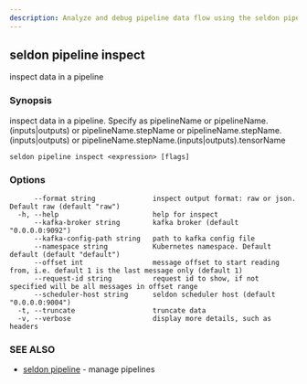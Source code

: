 ```yaml
---
description: Analyze and debug pipeline data flow using the seldon pipeline inspect CLI command. This command allows you to examine pipeline inputs, outputs, and intermediate step data, with support for Kafka message inspection, request tracking, and detailed data visualization in Seldon Core.
---
```


## seldon pipeline inspect

inspect data in a pipeline

### Synopsis

inspect data in a pipeline. Specify as pipelineName or pipelineName.(inputs|outputs) or pipelineName.stepName or pipelineName.stepName.(inputs|outputs) or pipelineName.stepName.(inputs|outputs).tensorName

```
seldon pipeline inspect <expression> [flags]
```

### Options

```
      --format string              inspect output format: raw or json. Default raw (default "raw")
  -h, --help                       help for inspect
      --kafka-broker string        kafka broker (default "0.0.0.0:9092")
      --kafka-config-path string   path to kafka config file
      --namespace string           Kubernetes namespace. Default default (default "default")
      --offset int                 message offset to start reading from, i.e. default 1 is the last message only (default 1)
      --request-id string          request id to show, if not specified will be all messages in offset range
      --scheduler-host string      seldon scheduler host (default "0.0.0.0:9004")
  -t, --truncate                   truncate data
  -v, --verbose                    display more details, such as headers
```

### SEE ALSO

* [seldon pipeline](seldon_pipeline.md)	 - manage pipelines

